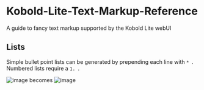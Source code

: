 # Kobold-Lite-Text-Markup-Reference
A guide to fancy text markup supported by the Kobold Lite webUI



## Lists
Simple bullet point lists can be generated by prepending each line with `* `.  Numbered lists require a `1. `.

![image](https://github.com/user-attachments/assets/0e13df25-223f-4962-a3a0-12aac951f877) becomes ![image](https://github.com/user-attachments/assets/66884ae2-bcaf-4d8b-b686-cdaff2f064b3)
